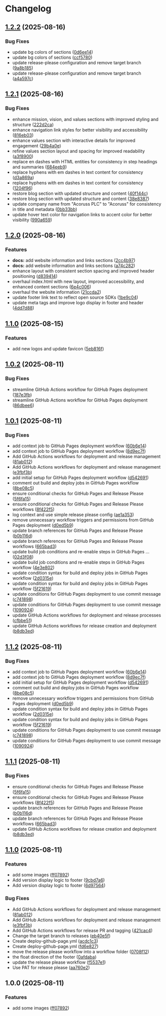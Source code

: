 # Changelog

## [1.2.2](https://github.com/acoruss/acoruss.github.io/compare/v1.2.1...v1.2.2) (2025-08-16)


### Bug Fixes

* update bg colors of sections ([0d6ee14](https://github.com/acoruss/acoruss.github.io/commit/0d6ee146bc2f0b787f9289246dfd37720f9bf144))
* update bg colors of sections ([ccf5780](https://github.com/acoruss/acoruss.github.io/commit/ccf57806f23e00e4930fe776ebfca02ad3f42f67))
* update release-please configuration and remove target branch ([9a8b185](https://github.com/acoruss/acoruss.github.io/commit/9a8b185c6f6acea831031962ab29cac18dccb489))
* update release-please configuration and remove target branch ([a4a597c](https://github.com/acoruss/acoruss.github.io/commit/a4a597c2851554741e1173afa6ead4cd2c47507f))

## [1.2.1](https://github.com/acoruss/acoruss.github.io/compare/v1.2.0...v1.2.1) (2025-08-16)


### Bug Fixes

* enhance mission, vision, and values sections with improved styling and structure ([222d2ca](https://github.com/acoruss/acoruss.github.io/commit/222d2cad5d68af2d9667905e20161294b993975f))
* enhance navigation link styles for better visibility and accessibility ([816eb03](https://github.com/acoruss/acoruss.github.io/commit/816eb038359d205f64d494a034dc87631b0d9559))
* enhance values section with interactive details for improved engagement ([29b4a0e](https://github.com/acoruss/acoruss.github.io/commit/29b4a0ee28752b79b041a763af7defb8d228ed4e))
* refine values section layout and spacing for improved readability ([a3f8900](https://github.com/acoruss/acoruss.github.io/commit/a3f8900a50faa0938e886295ff595754e7927a6f))
* replace en dashes with HTML entities for consistency in step headings and summaries ([684eeb9](https://github.com/acoruss/acoruss.github.io/commit/684eeb9a060c1c7a4e734e3cc07ddd82b1f4b16b))
* replace hyphens with em dashes in text content for consistency ([d3a869a](https://github.com/acoruss/acoruss.github.io/commit/d3a869abf41eb393ef9eda3c34c8446254419647))
* replace hyphens with em dashes in text content for consistency ([1204f96](https://github.com/acoruss/acoruss.github.io/commit/1204f9695f84952930c3f30958763f956fd05e8c))
* restore blog section with updated structure and content ([40f144c](https://github.com/acoruss/acoruss.github.io/commit/40f144cf3c0660b0a9d82db2ee5dc7c48e1d7c05))
* restore blog section with updated structure and content ([38e8387](https://github.com/acoruss/acoruss.github.io/commit/38e8387521c7a201ae1794ab29c912ff0266f5fe))
* update company name from "Acoruss PLC" to "Acoruss" for consistency in title and metadata ([0bb33bb](https://github.com/acoruss/acoruss.github.io/commit/0bb33bbf5d275423066165fa9fff47da26c5878a))
* update hover text color for navigation links to accent color for better visibility ([990a659](https://github.com/acoruss/acoruss.github.io/commit/990a6594b1822f2b1bfc2b59620d2cbd1357a503))

## [1.2.0](https://github.com/acoruss/acoruss.github.io/compare/v1.1.0...v1.2.0) (2025-08-16)


### Features

* **docs:** add website information and links sections ([2cc4b97](https://github.com/acoruss/acoruss.github.io/commit/2cc4b9758329210cc4d8c85f79dc202694c0d194))
* **docs:** add website information and links sections ([a74c282](https://github.com/acoruss/acoruss.github.io/commit/a74c282653d298e1b12eba3e41ef5bf71c0846bb))
* enhance layout with consistent section spacing and improved header positioning ([d839414](https://github.com/acoruss/acoruss.github.io/commit/d839414815f13f15f878408720e2e99f4573636e))
* overhaul index.html with new layout, improved accessibility, and enhanced content sections ([6e4c006](https://github.com/acoruss/acoruss.github.io/commit/6e4c006ce1a179936c9819b4a8f6eda0b041bfd8))
* overhaul the website information ([21ccda2](https://github.com/acoruss/acoruss.github.io/commit/21ccda2263089edc2c36ddc99e327a381cd7b846))
* update footer link text to reflect open source SDKs ([1be9c04](https://github.com/acoruss/acoruss.github.io/commit/1be9c04f4455506c9901f0b6b49bc87aaef35fe9))
* update meta tags and improve logo display in footer and header ([4dd7d88](https://github.com/acoruss/acoruss.github.io/commit/4dd7d88542234a744b37847bac795153fadcea17))

## [1.1.0](https://github.com/acoruss/acoruss.github.io/compare/v1.0.2...v1.1.0) (2025-08-15)


### Features

* add new logos and update favicon ([5eb816f](https://github.com/acoruss/acoruss.github.io/commit/5eb816fcc7564326f91deba68d383d6f1e9d3437))

## [1.0.2](https://github.com/acoruss/acoruss.github.io/compare/v1.0.1...v1.0.2) (2025-08-11)


### Bug Fixes

* streamline GitHub Actions workflow for GitHub Pages deployment ([187e3fb](https://github.com/acoruss/acoruss.github.io/commit/187e3fb95bd7031f085c90681bb01216af407663))
* streamline GitHub Actions workflow for GitHub Pages deployment ([86dbee6](https://github.com/acoruss/acoruss.github.io/commit/86dbee6321b9611afc2369ff9a3c0f3d2d9d8509))

## [1.0.1](https://github.com/acoruss/acoruss.github.io/compare/v1.0.0...v1.0.1) (2025-08-11)


### Bug Fixes

* add context job to GitHub Pages deployment workflow ([60b6e14](https://github.com/acoruss/acoruss.github.io/commit/60b6e147bf53a5ed1c17c2e0c7acf4ca99584c35))
* add context job to GitHub Pages deployment workflow ([8d9ec7f](https://github.com/acoruss/acoruss.github.io/commit/8d9ec7f7afbb0af57b129ba9b5b44fc555d5f40d))
* Add GitHub Actions workflows for deployment and release management ([81ab012](https://github.com/acoruss/acoruss.github.io/commit/81ab012fca34feddd2e23a27527cddc99c276b73))
* Add GitHub Actions workflows for deployment and release management ([e3fbf3b](https://github.com/acoruss/acoruss.github.io/commit/e3fbf3b8cfd97996c1831197c9b46f27b8869b13))
* add initial setup for GitHub Pages deployment workflow ([d542691](https://github.com/acoruss/acoruss.github.io/commit/d542691dc1d0bf1dbbc3a69fede16e4a79826548))
* comment out build and deploy jobs in GitHub Pages workflow ([8be08c5](https://github.com/acoruss/acoruss.github.io/commit/8be08c54a9095468b84c7e9b4e589d476a483939))
* ensure conditional checks for GitHub Pages and Release Please ([5f6fa15](https://github.com/acoruss/acoruss.github.io/commit/5f6fa1587f88f7ee1474ddd242d55a0df457a403))
* ensure conditional checks for GitHub Pages and Release Please workflows ([8f422f5](https://github.com/acoruss/acoruss.github.io/commit/8f422f5290bb117f7c09a3df22297905659d8450))
* log context and use simple release please config ([ae1a353](https://github.com/acoruss/acoruss.github.io/commit/ae1a353f29b0f3124c7a90df1bf776d96fdcba85))
* remove unnecessary workflow triggers and permissions from GitHub Pages deployment ([d0ed5b9](https://github.com/acoruss/acoruss.github.io/commit/d0ed5b9e3e3e457b1fb6ce35887b559c54ff037f))
* update branch references for GitHub Pages and Release Please ([b0b116d](https://github.com/acoruss/acoruss.github.io/commit/b0b116dbf5082e564ecdaba1f6e3386eac4924ef))
* update branch references for GitHub Pages and Release Please workflows ([665bad3](https://github.com/acoruss/acoruss.github.io/commit/665bad3fb35b6cc5604c1b344d6ff4341b12c783))
* update build job conditions and re-enable steps in GitHub Pages … ([02d3f08](https://github.com/acoruss/acoruss.github.io/commit/02d3f0818c2983673e8e3b4bbff11668ec987caf))
* update build job conditions and re-enable steps in GitHub Pages workflow ([4e3e802](https://github.com/acoruss/acoruss.github.io/commit/4e3e80249bf07dda3b967c2ef41c15d425d936b5))
* update condition syntax for build and deploy jobs in GitHub Pages workflow ([2d0315e](https://github.com/acoruss/acoruss.github.io/commit/2d0315ec12ac323cf5e7c7567f0315bcf1a7ba87))
* update condition syntax for build and deploy jobs in GitHub Pages workflow ([5f21619](https://github.com/acoruss/acoruss.github.io/commit/5f216193eddca330b421cf1071aa176c29fca355))
* update conditions for GitHub Pages deployment to use commit message ([c741898](https://github.com/acoruss/acoruss.github.io/commit/c7418984ec65ea4f5017d1ece6bae7c9f69bd423))
* update conditions for GitHub Pages deployment to use commit message ([1090924](https://github.com/acoruss/acoruss.github.io/commit/10909241abc70f8b92605a579db7796308c69493))
* update GitHub Actions workflows for deployment and release processes ([cfbbe51](https://github.com/acoruss/acoruss.github.io/commit/cfbbe51e487e01648212aee763c31680a3bdfafa))
* update GitHub Actions workflows for release creation and deployment ([b8db3ed](https://github.com/acoruss/acoruss.github.io/commit/b8db3edbaaa0bcee4ec8fb0ece92fb8780169705))

## [1.1.2](https://github.com/acoruss/acoruss.github.io/compare/acoruss-website-v1.1.1...acoruss-website-v1.1.2) (2025-08-11)


### Bug Fixes

* add context job to GitHub Pages deployment workflow ([60b6e14](https://github.com/acoruss/acoruss.github.io/commit/60b6e147bf53a5ed1c17c2e0c7acf4ca99584c35))
* add context job to GitHub Pages deployment workflow ([8d9ec7f](https://github.com/acoruss/acoruss.github.io/commit/8d9ec7f7afbb0af57b129ba9b5b44fc555d5f40d))
* add initial setup for GitHub Pages deployment workflow ([d542691](https://github.com/acoruss/acoruss.github.io/commit/d542691dc1d0bf1dbbc3a69fede16e4a79826548))
* comment out build and deploy jobs in GitHub Pages workflow ([8be08c5](https://github.com/acoruss/acoruss.github.io/commit/8be08c54a9095468b84c7e9b4e589d476a483939))
* remove unnecessary workflow triggers and permissions from GitHub Pages deployment ([d0ed5b9](https://github.com/acoruss/acoruss.github.io/commit/d0ed5b9e3e3e457b1fb6ce35887b559c54ff037f))
* update condition syntax for build and deploy jobs in GitHub Pages workflow ([2d0315e](https://github.com/acoruss/acoruss.github.io/commit/2d0315ec12ac323cf5e7c7567f0315bcf1a7ba87))
* update condition syntax for build and deploy jobs in GitHub Pages workflow ([5f21619](https://github.com/acoruss/acoruss.github.io/commit/5f216193eddca330b421cf1071aa176c29fca355))
* update conditions for GitHub Pages deployment to use commit message ([c741898](https://github.com/acoruss/acoruss.github.io/commit/c7418984ec65ea4f5017d1ece6bae7c9f69bd423))
* update conditions for GitHub Pages deployment to use commit message ([1090924](https://github.com/acoruss/acoruss.github.io/commit/10909241abc70f8b92605a579db7796308c69493))

## [1.1.1](https://github.com/acoruss/acoruss.github.io/compare/acoruss-website-v1.1.0...acoruss-website-v1.1.1) (2025-08-11)


### Bug Fixes

* ensure conditional checks for GitHub Pages and Release Please ([5f6fa15](https://github.com/acoruss/acoruss.github.io/commit/5f6fa1587f88f7ee1474ddd242d55a0df457a403))
* ensure conditional checks for GitHub Pages and Release Please workflows ([8f422f5](https://github.com/acoruss/acoruss.github.io/commit/8f422f5290bb117f7c09a3df22297905659d8450))
* update branch references for GitHub Pages and Release Please ([b0b116d](https://github.com/acoruss/acoruss.github.io/commit/b0b116dbf5082e564ecdaba1f6e3386eac4924ef))
* update branch references for GitHub Pages and Release Please workflows ([665bad3](https://github.com/acoruss/acoruss.github.io/commit/665bad3fb35b6cc5604c1b344d6ff4341b12c783))
* update GitHub Actions workflows for release creation and deployment ([b8db3ed](https://github.com/acoruss/acoruss.github.io/commit/b8db3edbaaa0bcee4ec8fb0ece92fb8780169705))

## [1.1.0](https://github.com/acoruss/acoruss.github.io/compare/acoruss-website-v1.0.0...acoruss-website-v1.1.0) (2025-08-11)


### Features

* add some images ([ff07892](https://github.com/acoruss/acoruss.github.io/commit/ff0789234e7b5d494c5f0124f3a519eb07b5df77))
* Add version display logic to footer ([9cbd7a6](https://github.com/acoruss/acoruss.github.io/commit/9cbd7a6b82abb1d93425aea8306fa007122f8db8))
* Add version display logic to footer ([6d97564](https://github.com/acoruss/acoruss.github.io/commit/6d97564a60f777d29ad907c5f121868016f6ec51))


### Bug Fixes

* Add GitHub Actions workflows for deployment and release management ([81ab012](https://github.com/acoruss/acoruss.github.io/commit/81ab012fca34feddd2e23a27527cddc99c276b73))
* Add GitHub Actions workflows for deployment and release management ([e3fbf3b](https://github.com/acoruss/acoruss.github.io/commit/e3fbf3b8cfd97996c1831197c9b46f27b8869b13))
* Add GitHub Actions workflows for release PR and tagging ([421cac4](https://github.com/acoruss/acoruss.github.io/commit/421cac4ed8ce8fae829541077de433028cbebe08))
* Change the target branch to releases ([eb40e5f](https://github.com/acoruss/acoruss.github.io/commit/eb40e5f1a20aab6a433c7f598f10e6a984944061))
* Create deploy-github-page.yml ([acdc1c3](https://github.com/acoruss/acoruss.github.io/commit/acdc1c3939282905d3527a93cc487825717c8e28))
* Create deploy-github-page.yml ([fd6e827](https://github.com/acoruss/acoruss.github.io/commit/fd6e82723986fbb9781be7e524d09899fd12b780))
* move the release please workflow into a workflow folder ([0708f12](https://github.com/acoruss/acoruss.github.io/commit/0708f12fc3287f6c2d8f117d16bcacb11e67f49f))
* the float direction of the footer ([0afdaba](https://github.com/acoruss/acoruss.github.io/commit/0afdabaaf5a12c8d6072efe4a5345e34a815b6a9))
* update the release please workflow ([f5537e1](https://github.com/acoruss/acoruss.github.io/commit/f5537e1563f1e7a3d729b313a444b0a5d672a61d))
* Use PAT for release please ([aa760e2](https://github.com/acoruss/acoruss.github.io/commit/aa760e23ac08a3952e2f3961df8346c15a9c88f1))

## 1.0.0 (2025-08-11)


### Features

* add some images ([ff07892](https://github.com/acoruss/acoruss.github.io/commit/ff0789234e7b5d494c5f0124f3a519eb07b5df77))
